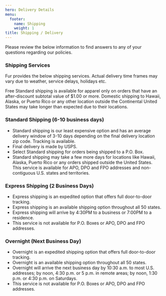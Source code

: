 ```yaml
---
hero: Delivery Details
menu:
  footer:
    name: Shipping
    weight: 1
title: Shipping / Delivery
---
```


Please review the below information to find answers to any of your questions regarding our policies.

### Shipping Services
Fur provides the below shipping services. Actual delivery time frames may vary due to weather, service delays, holidays etc.

Free Standard shipping is available for apparel only on orders that have an after-discount subtotal value of $1.00 or more. Domestic shipping to Hawaii, Alaska, or Puerto Rico or any other location outside the Continental United States may take longer than expected due to their locations.

### Standard Shipping (6-10 business days)

* Standard shipping is our least expensive option and has an average delivery window of 3-10 days depending on the final delivery location zip code.
Tracking is available.
* Final delivery is made by USPS.
* Select Standard shipping for orders being shipped to a P.O. Box.
* Standard shipping may take a few more days for locations like Hawaii, Alaska, Puerto Rico or any orders shipped outside the United States. This service is available for APO, DPO and FPO addresses and non-contiguous U.S. states and territories.

### Express Shipping (2 Business Days)

* Express shipping is an expedited option that offers full door-to-door tracking.
* Express shipping is an available shipping option throughout all 50 states.
* Express shipping will arrive by 4:30PM to a business or 7:00PM to a residence.
* This service is not available for P.O. Boxes or APO, DPO and FPO addresses.

### Overnight (Next Business Day)

* Overnight is an expedited shipping option that offers full door-to-door tracking.
* Overnight is an available shipping option throughout all 50 states.
* Overnight will arrive the next business day by 10:30 a.m. to most U.S. addresses; by noon, 4:30 p.m. or 5 p.m. in remote areas; by noon, 1:30 p.m. or 4:30 p.m. on Saturdays.
* This service is not available for P.O. Boxes or APO, DPO and FPO addresses.
